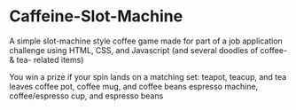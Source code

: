 Caffeine-Slot-Machine
=====================

A simple slot-machine style coffee game
made for part of a job application challenge
using HTML, CSS, and Javascript
(and several doodles of coffee- & tea- related items)

You win a prize if your spin lands on a matching set:
    teapot, teacup, and tea leaves
    coffee pot, coffee mug, and coffee beans
    espresso machine, coffee/espresso cup, and espresso beans